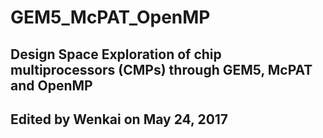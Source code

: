 # GEM5_McPAT_OpenMP
Design Space Exploration of chip multiprocessors (CMPs) through GEM5, McPAT and OpenMP
--------------------------------------------------------------------------------------
Edited by Wenkai on May 24, 2017
---------------------------------------------------------------------------------------


